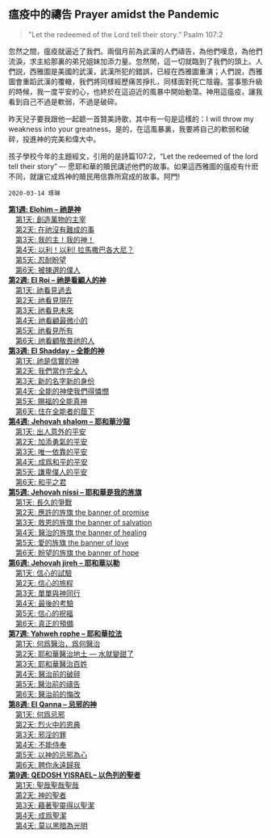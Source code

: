## 瘟疫中的禱告 Prayer amidst the Pandemic  

>"Let the redeemed of the Lord tell their story.“ Psalm 107:2  

忽然之間，瘟疫就逼近了我們。兩個月前為武漢的人們禱告，為他們嘆息，為他們流淚，求主給那裏的弟兄姐妹加添力量。忽然閒，這一切就臨到了我們的頭上。人們説，西雅圖是美國的武漢，武漢所犯的錯誤，已經在西雅圖重演；人們說，西雅圖會重蹈武漢的覆轍，我們將同樣經歷痛苦掙扎，同樣面對死亡陰霾。當事態升級的時候，我一度平安的心，也終於在這迫近的風暴中開始動蕩。神用這瘟疫，讓我看到自己不過是軟弱，不過是破碎。  

昨天兒子要我跟他一起聼一首贊美詩歌，其中有一句是這樣的：I will throw my weakness into your greatness。是的，在這風暴裏，我要將自己的軟弱和破碎，投進神的完美和偉大中。  

孩子學校今年的主題經文，引用的是詩篇107:2，“Let the redeemed of the lord tell their story” –- 愿耶和華的贖民講述他們的故事。如果這西雅圖的瘟疫有什麽不同，就讓它成爲神的贖民用信靠所寫成的故事。阿門!

`2020-03-14 琢琳`

<b><a href="https://bibleplan.github.io/sharing/covid19/zhuolin/week1-prayer.html">第1週: Elohim – 祂是神</a></b><br/>
　<a href="https://bibleplan.github.io/sharing/covid19/zhuolin/wk1-day1-prayer.html">第1天: 創造萬物的主宰</a><br/>
　<a href="https://bibleplan.github.io/sharing/covid19/zhuolin/wk1-day2-prayer.html">第2天: 在祂沒有難成的事</a><br/>
　<a href="https://bibleplan.github.io/sharing/covid19/zhuolin/wk1-day3-prayer.html">第3天: 我的主！我的神！</a><br/>
　<a href="https://bibleplan.github.io/sharing/covid19/zhuolin/wk1-day4-prayer.html">第4天: 以利！以利! 拉馬撒巴各大尼？</a><br/>
　<a href="https://bibleplan.github.io/sharing/covid19/zhuolin/wk1-day5-prayer.html">第5天: 忍耐盼望</a><br/>
　<a href="https://bibleplan.github.io/sharing/covid19/zhuolin/wk1-day6-prayer.html">第6天: 被揀選的僕人</a><br/>
<b><a href="https://bibleplan.github.io/sharing/covid19/zhuolin/week2-prayer.html">第2週: El Roi – 祂是看顧人的神</a></b><br/>
　<a href="https://bibleplan.github.io/sharing/covid19/zhuolin/wk2-day1-prayer.html">第1天: 祂看見過去</a><br/>
　<a href="https://bibleplan.github.io/sharing/covid19/zhuolin/wk2-day2-prayer.html">第2天: 祂看見現在</a><br/>
　<a href="https://bibleplan.github.io/sharing/covid19/zhuolin/wk2-day3-prayer.html">第3天: 祂看見未來</a><br/>
　<a href="https://bibleplan.github.io/sharing/covid19/zhuolin/wk2-day4-prayer.html">第4天: 祂看顧最微小的</a><br/>
　<a href="https://bibleplan.github.io/sharing/covid19/zhuolin/wk2-day5-prayer.html">第5天: 祂看見所有</a><br/>
　<a href="https://bibleplan.github.io/sharing/covid19/zhuolin/wk2-day6-prayer.html">第6天: 祂看顧敬畏祂的人</a><br/>
<b><a href="https://bibleplan.github.io/sharing/covid19/zhuolin/week3-prayer.html">第3週: El Shadday – 全能的神</a></b><br/>
　<a href="https://bibleplan.github.io/sharing/covid19/zhuolin/wk3-day1-prayer.html">第1天: 祂是信實的神</a><br/>
　<a href="https://bibleplan.github.io/sharing/covid19/zhuolin/wk3-day2-prayer.html">第2天: 我們當作完全人</a><br/>
　<a href="https://bibleplan.github.io/sharing/covid19/zhuolin/wk3-day3-prayer.html">第3天: 新的名字新的身份</a><br/>
　<a href="https://bibleplan.github.io/sharing/covid19/zhuolin/wk3-day4-prayer.html">第4天: 全能的神使我們得憐憫</a><br/>
　<a href="https://bibleplan.github.io/sharing/covid19/zhuolin/wk3-day5-prayer.html">第5天: 賜福的全能真神</a><br/>
　<a href="https://bibleplan.github.io/sharing/covid19/zhuolin/wk3-day6-prayer.html">第6天: 住在全能者的蔭下</a><br/>
<b><a href="https://bibleplan.github.io/sharing/covid19/zhuolin/week4-prayer.html">第4週: Jehovah shalom – 耶和華沙龍</a></b><br/>
　<a href="https://bibleplan.github.io/sharing/covid19/zhuolin/wk4-day1-prayer.html">第1天: 出人意外的平安</a><br/>
　<a href="https://bibleplan.github.io/sharing/covid19/zhuolin/wk4-day2-prayer.html">第2天: 加添勇氣的平安</a><br/>
　<a href="https://bibleplan.github.io/sharing/covid19/zhuolin/wk4-day3-prayer.html">第3天: 唯一依靠的平安</a><br/>
　<a href="https://bibleplan.github.io/sharing/covid19/zhuolin/wk4-day4-prayer.html">第4天: 成爲和平的平安</a><br/>
　<a href="https://bibleplan.github.io/sharing/covid19/zhuolin/wk4-day5-prayer.html">第5天: 謙卑僕人的平安</a><br/>
　<a href="https://bibleplan.github.io/sharing/covid19/zhuolin/wk4-day6-prayer.html">第6天: 和平之君</a><br/>
<b><a href="https://bibleplan.github.io/sharing/covid19/zhuolin/week5-prayer.html">第5週: Jehovah nissi – 耶和華是我的旌旗</a></b><br/>
　<a href="https://bibleplan.github.io/sharing/covid19/zhuolin/wk5-day1-prayer.html">第1天: 長久的爭戰</a><br/>
　<a href="https://bibleplan.github.io/sharing/covid19/zhuolin/wk5-day2-prayer.html">第2天: 應許的旌旗 the banner of promise</a><br/>
　<a href="https://bibleplan.github.io/sharing/covid19/zhuolin/wk5-day3-prayer.html">第3天: 救恩的旌旗 the banner of salvation </a><br/>
　<a href="https://bibleplan.github.io/sharing/covid19/zhuolin/wk5-day4-prayer.html">第4天: 醫治的旌旗 the banner of healing</a><br/>
　<a href="https://bibleplan.github.io/sharing/covid19/zhuolin/wk5-day5-prayer.html">第5天: 愛的旌旗 the banner of love</a><br/>
　<a href="https://bibleplan.github.io/sharing/covid19/zhuolin/wk5-day6-prayer.html">第6天: 盼望的旌旗 the banner of hope </a><br/>
<b><a href="https://bibleplan.github.io/sharing/covid19/zhuolin/week6-prayer.html">第6週: Jehovah jireh – 耶和華以勒</a></b><br/>
　<a href="https://bibleplan.github.io/sharing/covid19/zhuolin/wk6-day1-prayer.html">第1天: 信心的試驗</a><br/>
　<a href="https://bibleplan.github.io/sharing/covid19/zhuolin/wk6-day2-prayer.html">第2天: 信心的旅程</a><br/>
　<a href="https://bibleplan.github.io/sharing/covid19/zhuolin/wk6-day3-prayer.html">第3天: 單單與神同行</a><br/>
　<a href="https://bibleplan.github.io/sharing/covid19/zhuolin/wk6-day4-prayer.html">第4天: 最後的考驗</a><br/>
　<a href="https://bibleplan.github.io/sharing/covid19/zhuolin/wk6-day5-prayer.html">第5天: 信心的祝福</a><br/>
　<a href="https://bibleplan.github.io/sharing/covid19/zhuolin/wk6-day6-prayer.html">第6天: 真正的預備</a><br/>
<b><a href="https://bibleplan.github.io/sharing/covid19/zhuolin/week7-prayer.html">第7週: Yahweh rophe – 耶和華拉法</a></b><br/>
　<a href="https://bibleplan.github.io/sharing/covid19/zhuolin/wk7-day1-prayer.html">第1天: 何爲醫治，爲何醫治</a><br/>
　<a href="https://bibleplan.github.io/sharing/covid19/zhuolin/wk7-day2-prayer.html">第2天: 耶和華醫治地土 — 水就變甜了</a><br/>
　<a href="https://bibleplan.github.io/sharing/covid19/zhuolin/wk7-day3-prayer.html">第3天: 耶和華醫治百姓</a><br/>
　<a href="https://bibleplan.github.io/sharing/covid19/zhuolin/wk7-day4-prayer.html">第4天: 醫治前的破碎</a><br/>
　<a href="https://bibleplan.github.io/sharing/covid19/zhuolin/wk7-day5-prayer.html">第5天: 醫治前的禱告</a><br/>
　<a href="https://bibleplan.github.io/sharing/covid19/zhuolin/wk7-day6-prayer.html">第6天: 醫治前的悔改</a><br/>
<b><a href="https://bibleplan.github.io/sharing/covid19/zhuolin/week8-prayer.html">第8週: El Qanna – 忌邪的神</a></b><br/>
　<a href="https://bibleplan.github.io/sharing/covid19/zhuolin/wk8-day1-prayer.html">第1天: 何爲忌邪</a><br/>
　<a href="https://bibleplan.github.io/sharing/covid19/zhuolin/wk8-day2-prayer.html">第2天: 烈火中的恩典</a><br/>
　<a href="https://bibleplan.github.io/sharing/covid19/zhuolin/wk8-day3-prayer.html">第3天: 邪淫的罪</a><br/>
　<a href="https://bibleplan.github.io/sharing/covid19/zhuolin/wk8-day4-prayer.html">第4天: 不能侍奉</a><br/>
　<a href="https://bibleplan.github.io/sharing/covid19/zhuolin/wk8-day5-prayer.html">第5天: 以神的忌邪為心</a><br/>
　<a href="https://bibleplan.github.io/sharing/covid19/zhuolin/wk8-day6-prayer.html">第6天: 聘你永遠歸我</a><br/>
[**第9週: QEDOSH YISRAEL– 以色列的聖者**](https://bibleplan.github.io/sharing/covid19/zhuolin/week9-prayer.html)<br/>
　[第1天: 聖哉聖哉聖哉](https://bibleplan.github.io/sharing/covid19/zhuolin/wk9-day1-prayer.html)<br/>
　[第2天: 神的聖者](https://bibleplan.github.io/sharing/covid19/zhuolin/wk9-day2-prayer.html)<br/>
　[第3天: 藉著聖靈得以聖潔](https://bibleplan.github.io/sharing/covid19/zhuolin/wk9-day3-prayer.html)<br/>
　[第4天: 成爲聖潔](https://bibleplan.github.io/sharing/covid19/zhuolin/wk9-day4-prayer.html)<br/>
　[第4天: 莫以黑暗為光明](https://bibleplan.github.io/sharing/covid19/zhuolin/wk9-day5-prayer.html)<br/>
